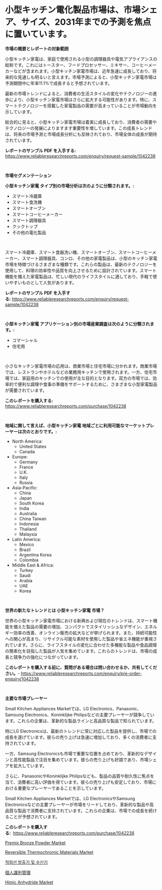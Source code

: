 <p><h1>小型キッチン電化製品市場は、市場シェア、サイズ、2031年までの予測を焦点に置いています。</h1></p><p><strong>市場の概要とレポートの対象範囲</strong></p>
<p><p>小型キッチン家電は、家庭で使用される小型の調理器具や電気アプライアンスの総称です。これにはトースター、フードプロセッサー、ミキサー、コーヒーメーカーなどが含まれます。小型キッチン家電市場は、近年急速に成長しており、将来的な見通しも明るいと言えます。市場予測によると、小型キッチン家電市場は予測期間中に年率11.1%で成長すると予想されています。</p><p>最新の市場トレンドによると、消費者の生活スタイルの変化やテクノロジーの進歩により、小型キッチン家電市場はさらに拡大する可能性があります。特に、スマートテクノロジーを搭載した家電製品の需要が高まっていることが市場動向を示しています。</p><p>総合的に見ると、小型キッチン家電市場は着実に成長しており、消費者の需要やテクノロジーの発展によりますます重要性を増しています。この成長トレンドは、将来の市場予測と市場成長分析にも反映されており、市場全体の成長が期待されています。</p></p>
<p><strong>レポートのサンプル PDF を入手する:</strong> <a href="https://www.reliableresearchreports.com/enquiry/request-sample/1042238">https://www.reliableresearchreports.com/enquiry/request-sample/1042238</a></p>
<p>&nbsp;</p>
<p><strong>市場セグメンテーション</strong></p>
<p><strong>小型キッチン家電 タイプ別の市場分析は次のように分類されます。:</strong></p>
<p><ul><li>スマート冷蔵庫</li><li>スマート食洗機</li><li>スマートオーブン</li><li>スマートコーヒーメーカー</li><li>スマート調理器具</li><li>クックトップ</li><li>その他の電化製品</li></ul></p>
<p>&nbsp;</p>
<p><p>スマート冷蔵庫、スマート食器洗い機、スマートオーブン、スマートコーヒーメーカー、スマート調理器具、コンロ、その他の家電製品は、小型のキッチン家電市場を特徴づけるさまざまな種類です。これらの製品は、最新のテクノロジーを使用して、料理の効率性や品質を向上させるために設計されています。スマート機能を備えた家電製品は、忙しい現代のライフスタイルに適しており、手軽で使いやすいものとして人気があります。</p></p>
<p><strong>レポートのサンプル PDF を入手する:</strong>&nbsp;<a href="https://www.reliableresearchreports.com/enquiry/request-sample/1042238">https://www.reliableresearchreports.com/enquiry/request-sample/1042238</a></p>
<p>&nbsp;</p>
<p><strong> 小型キッチン家電 アプリケーション別の市場産業調査は次のように分類されます。:</strong></p>
<p><ul><li>コマーシャル</li><li>住宅用</li></ul></p>
<p>&nbsp;</p>
<p><p>小さなキッチン家電市場の応用は、商業市場と住宅市場に分かれます。商業市場では、レストランやホテルなどの業務用キッチンで使用されます。一方、住宅市場では、家庭用のキッチンでの使用が主な目的となります。双方の市場では、効率的で便利な調理や食事の準備をサポートするために、さまざまな小型家電製品が需要されています。</p></p>
<p><strong>このレポートを購入する:</strong>&nbsp; <a href="https://www.reliableresearchreports.com/purchase/1042238">https://www.reliableresearchreports.com/purchase/1042238</a></p>
<p>&nbsp;</p>
<p><strong>地域に関して言えば、小型キッチン家電 地域ごとに利用可能なマーケットプレーヤーは次のとおりです。:</strong></p>
<p><ul>
    <li>
        North America:
        <ul>
            <li>United States</li>
            <li>Canada</li>
        </ul>
    </li>
    <li>
        Europe:
        <ul>
            <li>Germany</li>
            <li>France</li>
            <li>U.K.</li>
            <li>Italy</li>
            <li>Russia</li>
        </ul>
    </li>
    <li>
        Asia-Pacific:
        <ul>
            <li>China</li>
            <li>Japan</li>
            <li>South Korea</li>
            <li>India</li>
            <li>Australia</li>
            <li>China Taiwan</li>
            <li>Indonesia</li>
            <li>Thailand</li>
            <li>Malaysia</li>
        </ul>
    </li>
    <li>
        Latin America:
        <ul>
            <li>Mexico</li>
            <li>Brazil</li>
            <li>Argentina Korea</li>
            <li>Colombia</li>
        </ul>
    </li>
    <li>
        Middle East & Africa:
        <ul>
            <li>Turkey</li>
            <li>Saudi</li>
            <li>Arabia</li>
            <li>UAE</li>
            <li>Korea</li>
        </ul>
    </li>
    </ul></p>
<p>&nbsp;</p>
<p><strong>世界の新たなトレンドとは 小型キッチン家電 市場？</strong></p>
<p><p>世界の小型キッチン家電市場における新興および現在のトレンドは、スマート機能を備えた製品の需要の増加、コンパクトでスタイリッシュなデザイン、エネルギー効率の改善、オンライン販売の拡大などが挙げられます。また、持続可能性への関心が高まり、リサイクル可能な素材を使用した製品や省エネ機能が重視されています。さらに、ライフスタイルの変化に合わせた多機能な製品や食品調理の簡素化を目指した製品が人気を集めています。これらのトレンドは、市場の成長と競争力の強化につながっています。</p></p>
<p><strong>このレポートを購入する前に、質問がある場合は問い合わせるか、共有してください。</strong>- <a href="https://www.reliableresearchreports.com/enquiry/pre-order-enquiry/1042238">https://www.reliableresearchreports.com/enquiry/pre-order-enquiry/1042238</a></p>
<p>&nbsp;</p>
<p><strong>主要な市場プレーヤー</strong></p>
<p><p>Small Kitchen Appliances Marketでは、LG Electronics、Panasonic、Samsung Electronics、Koninklijke Philipsなどの主要プレーヤーが競争しています。これらの企業は、革新的な製品ラインと高品質な製品で知られています。</p><p>特にLG Electronicsは、最新のトレンドに常に対応した製品を提供し、市場での成長を遂げています。彼らの売り上げは急速に増加しており、多くの消費者に支持されています。</p><p>一方、Samsung Electronicsも市場で重要な位置を占めており、革新的なデザインと高性能製品で注目を集めています。彼らの売り上げも好調であり、市場シェアを拡大しています。</p><p>さらに、PanasonicやKoninklijke Philipsなども、製品の品質や耐久性に焦点を当て、消費者に高い評価を得ています。彼らの売り上げも安定しており、市場における重要なプレーヤーであることを示しています。</p><p>Small Kitchen Appliances Marketでは、LG ElectronicsやSamsung Electronicsなどの主要プレーヤーが市場をリードしており、革新的な製品や高品質な製品で消費者に支持されています。これらの企業は、市場での成長を続けることが予想されています。</p></p>
<p><strong>このレポートを購入する:</strong>&nbsp;&nbsp;<a href="https://www.reliableresearchreports.com/purchase/1042238">https://www.reliableresearchreports.com/purchase/1042238</a></p>
<p><p><a href="https://issuu.com/reportprime-2/docs/premix-bronze-powder-market-size-2030.pptx">Premix Bronze Powder Market</a></p><p><a href="https://github.com/prosalinda88/Market-Research-Report-List-3/blob/main/reversible-thermochromic-materials-market.md">Reversible Thermochromic Materials Market</a></p><p><a href="https://github.com/vsoq0zknh59/Market-Research-Report-List-1/blob/main/28611111305.md">적외선 방출기 및 수신기</a></p><p><a href="https://medium.com/@verniebarton2023/%E5%80%8B%E4%BA%BA%E3%81%AE%E3%82%A2%E3%82%A4%E3%83%87%E3%83%B3%E3%83%86%E3%82%A3%E3%83%86%E3%82%A3%E7%AE%A1%E7%90%86%E5%B8%82%E5%A0%B4%E3%81%AE%E8%A6%8B%E9%80%9A%E3%81%97-%E5%B8%82%E5%A0%B4%E5%8B%95%E5%90%91-%E6%88%90%E9%95%B7-2024%E5%B9%B4%E3%81%8B%E3%82%892031%E5%B9%B4%E3%81%BE%E3%81%A7%E3%81%AE%E4%BA%88%E6%B8%AC-e1b5e334eb3d">個人識別管理</a></p><p><a href="https://issuu.com/reportprime-2/docs/himic-anhydride-market-size-2030.pptx">Himic Anhydride Market</a></p></p>
